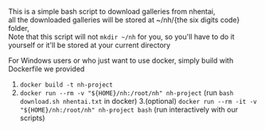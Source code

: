 This is a simple bash script to download galleries from nhentai, \
all the downloaded galleries will be stored at ~/nh/{the six digits code} folder, \
Note that this script will not `mkdir ~/nh` for you, so you'll have to do it yourself or it'll be stored at your current directory

For Windows users or who just want to use docker, simply build with Dockerfile we provided 
1. `docker build -t nh-project`
2. `docker run --rm -v "${HOME}/nh:/root/nh" nh-project` (run `bash download.sh nhentai.txt` in docker)
3.(optional) `docker run --rm -it -v "${HOME}/nh:/root/nh" nh-project bash` (run interactively with our scripts)
